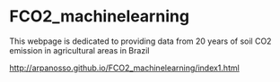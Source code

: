 # FCO2_machinelearning
This webpage is dedicated to providing data from 20 years of soil CO2 emission in agricultural areas in Brazil

http://arpanosso.github.io/FCO2_machinelearning/index1.html

